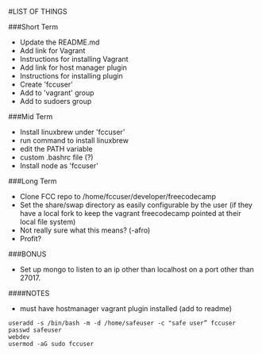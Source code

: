 #LIST OF THINGS

###Short Term
- Update the README.md
 - Add link for Vagrant
  - Instructions for installing Vagrant
 - Add link for host manager plugin
  - Instructions for installing plugin
- Create 'fccuser' 
 - Add to 'vagrant' group
 - Add to sudoers group

###Mid Term
- Install linuxbrew under 'fccuser'
 - run command to install linuxbrew
 - edit the PATH variable
  - custom .bashrc file (?)
- Install node as 'fccuser'

###Long Term
- Clone FCC repo to /home/fccuser/developer/freecodecamp
- Set the share/swap directory as easily configurable by the user (if they have a local fork to keep the vagrant freecodecamp pointed at their local file system)
 - Not really sure what this means? (-afro)
- Profit?

###BONUS
- Set up mongo to listen to an ip other than localhost on a port other than 27017.

####NOTES
- must have hostmanager vagrant plugin installed (add to readme)

```
useradd -s /bin/bash -m -d /home/safeuser -c "safe user” fccuser
passwd safeuser
webdev
usermod -aG sudo fccuser
```